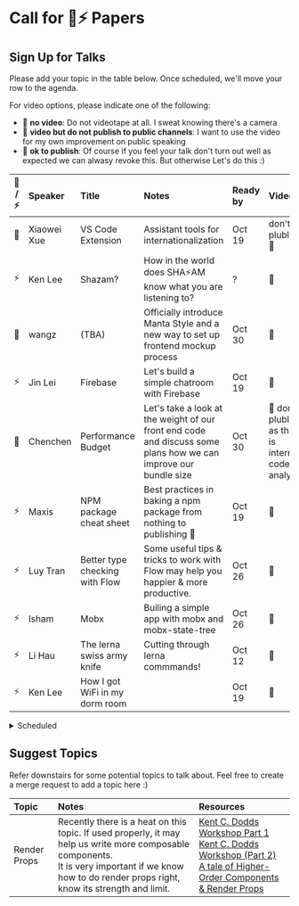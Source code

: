 # Call for ️🌚⚡️ Papers

## Sign Up for Talks

Please add your topic in the table below. Once scheduled, we'll move your row to the agenda.

For video options, please indicate one of the following:

- :see_no_evil: **no video**: Do not videotape at all. I sweat knowing there's a camera
- 🐒 **video but do not publish to public channels**: I want to use the video for my own improvement on public speaking
- 🦍 **ok to publish**: Of course if you feel your talk don't turn out well as expected we can alwasy revoke this. But otherwise Let's do this :)

| 🌚 / ⚡️ | Speaker     | Title                          | Notes                                                                                                           | Ready by | Video                                               |
| :------: | :---------- | :----------------------------- | :-------------------------------------------------------------------------------------------------------------- | :------- | :-------------------------------------------------- |
|    🌚    | Xiaowei Xue | VS Code Extension              | Assistant tools for internationalization                                                                        | Oct 19   | don't plublish :see_no_evil:                        |
|   ⚡️    | Ken Lee     | Shazam?                        | How in the world does SHA⚡️AM know what you are listening to?                                                  | ?        | 🦍                                                  |
|    🌚    | wangz       | (TBA)                          | Officially introduce Manta Style and a new way to set up frontend mockup process                                | Oct 30   | 🦍                                                  |
|   ⚡️    | Jin Lei     | Firebase                       | Let's build a simple chatroom with Firebase                                                                     | Oct 19   | 🦍                                                  |
|    🌚    | Chenchen    | Performance Budget             | Let's take a look at the weight of our front end code and discuss some plans how we can improve our bundle size | Oct 30   | 🐒 don't plublish as this is internal code analysis |
|   ⚡️    | Maxis       | NPM package cheat sheet        | Best practices in baking a npm package from nothing to publishing 🎉                                            | Oct 19   | 🦍                                                  |
|   ⚡️    | Luy Tran    | Better type checking with Flow | Some useful tips & tricks to work with Flow may help you happier & more productive.                             | Oct 26   | 🦍                                                  |
|   ⚡️    | Isham       | Mobx                           | Builing a simple app with mobx and mobx-state-tree                                                              | Oct 26   | 🦍                                                  |
|   ⚡️    | Li Hau      | The lerna swiss army knife     | Cutting through lerna commmands!                                                                                | Oct 12   | 🦍                                                  |
|   ⚡️    | Ken Lee     | How I got WiFi in my dorm room |                                                                                                                 | Oct 19   | 🦍                                                  |

<details>
<summary>Scheduled</summary>

| 🌚 / ⚡️ | Speaker      | Title        | Notes                                                    | Scheduled | Video                        |
| :------: | :----------- | :----------- | :------------------------------------------------------- | :-------- | :--------------------------- |
|   ⚡️    | Ten Zhi Yang | Pecha Kucha  | presentation format for ⚡️talks                         | Oct 5     | ok to publish                |
|   ⚡️    | tanlh        | #git-good    | Let's share our favourite git commands and get #git-good | Oct 5     | 🦍                           |
|    🌚    | t1ger        | Y Combinator | Some ancient hacker trick                                | Oct 12    | don't plublish :see_no_evil: |

</details>

## Suggest Topics

Refer downstairs for some potential topics to talk about. Feel free to create a merge request to add a topic here :)

| Topic        | Notes                                                                                                                                                                                                        | Resources                                                                                                                                                                                                                                                                                                                      |
| :----------- | :----------------------------------------------------------------------------------------------------------------------------------------------------------------------------------------------------------- | :----------------------------------------------------------------------------------------------------------------------------------------------------------------------------------------------------------------------------------------------------------------------------------------------------------------------------- |
| Render Props | Recently there is a heat on this topic. If used properly, it may help us write more composable components. <br /> It is very important if we know how to do render props right, know its strength and limit. | [Kent C. Dodds Workshop Part 1](https://www.youtube.com/watch?v=SuzutbwjUp8&t=1514s) <br /> [Kent C. Dodds Workshop (Part 2)](https://www.youtube.com/watch?v=ubXtOROjILU) <br /> [A tale of Higher-Order Components & Render Props](https://medium.com/ingenious/a-tale-of-higher-order-components-render-props-a1ba47e8cfeb) |

